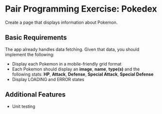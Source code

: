 # Pair Programming Exercise: Pokedex

Create a page that displays information about Pokemon.

## Basic Requirements
The app already handles data fetching.  Given that data, you should implement the following:

* Display each Pokemon in a mobile-friendly grid format
* Each Pokemon should display an **image**, **name**, **type(s)** and the following stats: **HP**, **Attack**, **Defense**, **Special Attack**, **Special Defense**
* Display LOADING and ERROR states

## Additional Features
* Unit testing
